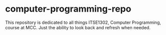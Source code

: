 # computer-programming-repo
This repository is dedicated to all things ITSE1302, Computer Programming, course at MCC. Just the ability to look back and refresh when needed.
